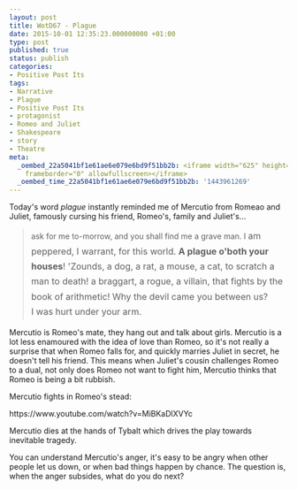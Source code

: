 ```yaml
---
layout: post
title: WotD67 - Plague
date: 2015-10-01 12:35:23.000000000 +01:00
type: post
published: true
status: publish
categories:
- Positive Post Its
tags:
- Narrative
- Plague
- Positive Post Its
- protagonist
- Romeo and Juliet
- Shakespeare
- story
- Theatre
meta:
  _oembed_22a5041bf1e61ae6e079e6bd9f51bb2b: <iframe width="625" height="352" src="https://www.youtube.com/embed/MiBKaDlXVYc?feature=oembed"
    frameborder="0" allowfullscreen></iframe>
  _oembed_time_22a5041bf1e61ae6e079e6bd9f51bb2b: '1443961269'
---
```

<p>Today's word <em>plague</em> instantly reminded me of Mercutio from Romeao and Juliet, famously cursing his friend, Romeo's, family and Juliet's...</p>
<blockquote><p>ask for me to-morrow, and you shall find me a grave man. I <span style="line-height: 1.71429; font-size: 1rem;">am peppered, I warrant, for this world. <strong>A plague o'</strong></span><span style="line-height: 1.71429; font-size: 1rem;"><strong>both your houses</strong>! 'Zounds, a dog, a rat, a mouse, a </span><span style="line-height: 1.71429; font-size: 1rem;">cat, to scratch a man to death! a braggart, a </span><span style="line-height: 1.71429; font-size: 1rem;">rogue, a villain, that fights by the book of </span><span style="line-height: 1.71429; font-size: 1rem;">arithmetic! Why the devil came you between us? I </span><span style="line-height: 1.71429; font-size: 1rem;">was hurt under your arm.</span></p></blockquote>
<p>Mercutio is Romeo's mate, they hang out and talk about girls. Mercutio is a lot less enamoured with the idea of love than Romeo, so it's not really a surprise that when Romeo falls for, and quickly marries Juliet in secret, he doesn't tell his friend. This means when Juliet's cousin challenges Romeo to a dual, not only does Romeo not want to fight him, Mercutio thinks that Romeo is being a bit rubbish.</p>
<p>Mercutio fights in Romeo's stead:</p>
<p>https://www.youtube.com/watch?v=MiBKaDlXVYc</p>
<p>Mercutio dies at the hands of Tybalt which drives the play towards inevitable tragedy.</p>
<p>You can understand Mercutio's anger, it's easy to be angry when other people let us down, or when bad things happen by chance. The question is, when the anger subsides, what do you do next?</p>
